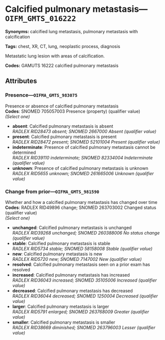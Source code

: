 # Calcified pulmonary metastasis—`OIFM_GMTS_016222`

**Synonyms:** calcified lung metastasis, pulmonary metastasis with calcification

**Tags:** chest, XR, CT, lung, neoplastic process, diagnosis

Metastatic lung lesion with areas of calcification.

**Codes:** GAMUTS 16222 calcified pulmonary metastasis

## Attributes

### Presence—`OIFMA_GMTS_983075`

Presence or absence of calcified pulmonary metastasis  
**Codes**: SNOMED 705057003 Presence (property) (qualifier value)  
*(Select one)*

- **absent**: Calcified pulmonary metastasis is absent  
_RADLEX RID28473 absent; SNOMED 2667000 Absent (qualifier value)_
- **present**: Calcified pulmonary metastasis is present  
_RADLEX RID28472 present; SNOMED 52101004 Present (qualifier value)_
- **indeterminate**: Presence of calcified pulmonary metastasis cannot be determined  
_RADLEX RID39110 indeterminate; SNOMED 82334004 Indeterminate (qualifier value)_
- **unknown**: Presence of calcified pulmonary metastasis is unknown  
_RADLEX RID5655 unknown; SNOMED 261665006 Unknown (qualifier value)_

### Change from prior—`OIFMA_GMTS_981590`

Whether and how a calcified pulmonary metastasis has changed over time  
**Codes**: RADLEX RID49896 change; SNOMED 263703002 Changed status (qualifier value)  
*(Select one)*

- **unchanged**: Calcified pulmonary metastasis is unchanged  
_RADLEX RID39268 unchanged; SNOMED 260388006 No status change (qualifier value)_
- **stable**: Calcified pulmonary metastasis is stable  
_RADLEX RID5734 stable; SNOMED 58158008 Stable (qualifier value)_
- **new**: Calcified pulmonary metastasis is new  
_RADLEX RID5720 new; SNOMED 7147002 New (qualifier value)_
- **resolved**: Calcified pulmonary metastasis seen on a prior exam has resolved  
- **increased**: Calcified pulmonary metastasis has increased  
_RADLEX RID36043 increased; SNOMED 35105006 Increased (qualifier value)_
- **decreased**: Calcified pulmonary metastasis has decreased  
_RADLEX RID36044 decreased; SNOMED 1250004 Decreased (qualifier value)_
- **larger**: Calcified pulmonary metastasis is larger  
_RADLEX RID5791 enlarged; SNOMED 263768009 Greater (qualifier value)_
- **smaller**: Calcified pulmonary metastasis is smaller  
_RADLEX RID38669 diminished; SNOMED 263796003 Lesser (qualifier value)_